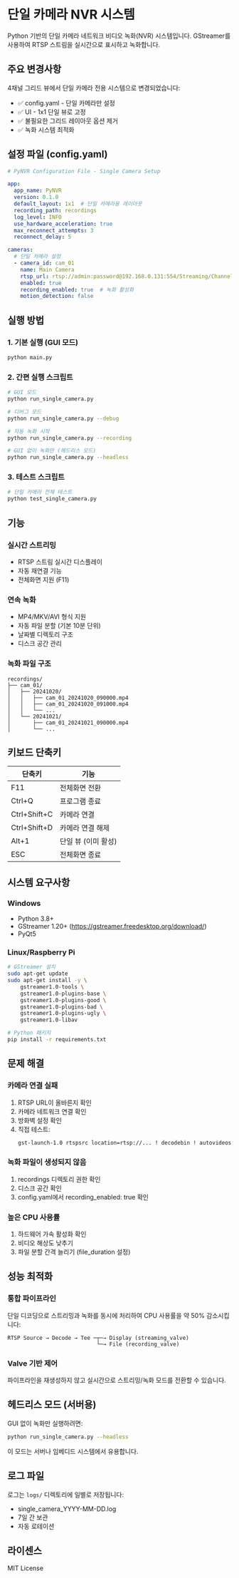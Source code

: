 # 단일 카메라 NVR 시스템

Python 기반의 단일 카메라 네트워크 비디오 녹화(NVR) 시스템입니다.
GStreamer를 사용하여 RTSP 스트림을 실시간으로 표시하고 녹화합니다.

## 주요 변경사항

4채널 그리드 뷰에서 단일 카메라 전용 시스템으로 변경되었습니다:

- ✅ config.yaml - 단일 카메라만 설정
- ✅ UI - 1x1 단일 뷰로 고정
- ✅ 불필요한 그리드 레이아웃 옵션 제거
- ✅ 녹화 시스템 최적화

## 설정 파일 (config.yaml)

```yaml
# PyNVR Configuration File - Single Camera Setup

app:
  app_name: PyNVR
  version: 0.1.0
  default_layout: 1x1  # 단일 카메라용 레이아웃
  recording_path: recordings
  log_level: INFO
  use_hardware_acceleration: true
  max_reconnect_attempts: 3
  reconnect_delay: 5

cameras:
  # 단일 카메라 설정
  - camera_id: cam_01
    name: Main Camera
    rtsp_url: rtsp://admin:password@192.168.0.131:554/Streaming/Channels/102
    enabled: true
    recording_enabled: true  # 녹화 활성화
    motion_detection: false
```

## 실행 방법

### 1. 기본 실행 (GUI 모드)

```bash
python main.py
```

### 2. 간편 실행 스크립트

```bash
# GUI 모드
python run_single_camera.py

# 디버그 모드
python run_single_camera.py --debug

# 자동 녹화 시작
python run_single_camera.py --recording

# GUI 없이 녹화만 (헤드리스 모드)
python run_single_camera.py --headless
```

### 3. 테스트 스크립트

```bash
# 단일 카메라 전체 테스트
python test_single_camera.py
```

## 기능

### 실시간 스트리밍
- RTSP 스트림 실시간 디스플레이
- 자동 재연결 기능
- 전체화면 지원 (F11)

### 연속 녹화
- MP4/MKV/AVI 형식 지원
- 자동 파일 분할 (기본 10분 단위)
- 날짜별 디렉토리 구조
- 디스크 공간 관리

### 녹화 파일 구조
```
recordings/
├── cam_01/
│   ├── 20241020/
│   │   ├── cam_01_20241020_090000.mp4
│   │   ├── cam_01_20241020_091000.mp4
│   │   └── ...
│   └── 20241021/
│       ├── cam_01_20241021_090000.mp4
│       └── ...
```

## 키보드 단축키

| 단축키 | 기능 |
|--------|------|
| F11 | 전체화면 전환 |
| Ctrl+Q | 프로그램 종료 |
| Ctrl+Shift+C | 카메라 연결 |
| Ctrl+Shift+D | 카메라 연결 해제 |
| Alt+1 | 단일 뷰 (이미 활성) |
| ESC | 전체화면 종료 |

## 시스템 요구사항

### Windows
- Python 3.8+
- GStreamer 1.20+ (https://gstreamer.freedesktop.org/download/)
- PyQt5

### Linux/Raspberry Pi
```bash
# GStreamer 설치
sudo apt-get update
sudo apt-get install -y \
    gstreamer1.0-tools \
    gstreamer1.0-plugins-base \
    gstreamer1.0-plugins-good \
    gstreamer1.0-plugins-bad \
    gstreamer1.0-plugins-ugly \
    gstreamer1.0-libav

# Python 패키지
pip install -r requirements.txt
```

## 문제 해결

### 카메라 연결 실패
1. RTSP URL이 올바른지 확인
2. 카메라 네트워크 연결 확인
3. 방화벽 설정 확인
4. 직접 테스트:
   ```bash
   gst-launch-1.0 rtspsrc location=rtsp://... ! decodebin ! autovideosink
   ```

### 녹화 파일이 생성되지 않음
1. recordings 디렉토리 권한 확인
2. 디스크 공간 확인
3. config.yaml에서 recording_enabled: true 확인

### 높은 CPU 사용률
1. 하드웨어 가속 활성화 확인
2. 비디오 해상도 낮추기
3. 파일 분할 간격 늘리기 (file_duration 설정)

## 성능 최적화

### 통합 파이프라인
단일 디코딩으로 스트리밍과 녹화를 동시에 처리하여 CPU 사용률을 약 50% 감소시킵니다:

```
RTSP Source → Decode → Tee ─┬─→ Display (streaming_valve)
                            └─→ File (recording_valve)
```

### Valve 기반 제어
파이프라인을 재생성하지 않고 실시간으로 스트리밍/녹화 모드를 전환할 수 있습니다.

## 헤드리스 모드 (서버용)

GUI 없이 녹화만 실행하려면:

```bash
python run_single_camera.py --headless
```

이 모드는 서버나 임베디드 시스템에서 유용합니다.

## 로그 파일

로그는 `logs/` 디렉토리에 일별로 저장됩니다:
- single_camera_YYYY-MM-DD.log
- 7일 간 보관
- 자동 로테이션

## 라이센스

MIT License